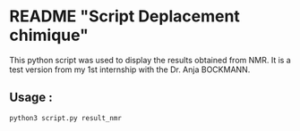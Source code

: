 # README "Script Deplacement chimique"

This python script was used to display the results obtained from NMR.
It is a test version from my 1st internship with the Dr. Anja BOCKMANN.

## Usage :
`python3 script.py result_nmr`
